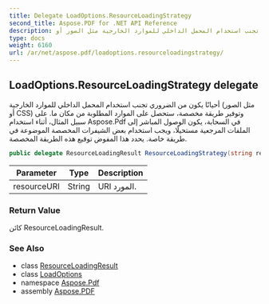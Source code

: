 ```yaml
---
title: Delegate LoadOptions.ResourceLoadingStrategy
second_title: Aspose.PDF for .NET API Reference
description: أحيانًا يكون من الضروري تجنب استخدام المحمل الداخلي للموارد الخارجية مثل الصور أو CSS وتوفير طريقة مخصصة ستحصل على الموارد المطلوبة من مكان ما. على سبيل المثال، أثناء استخدام Aspose.Pdf في السحابة، يكون الوصول المباشر إلى الملفات المرجعية مستحيلًا، ويجب استخدام بعض الشيفرات المخصصة الموضوعة في طريقة خاصة. يحدد هذا المفوض توقيع هذه الطريقة المخصصة.
type: docs
weight: 6160
url: /ar/net/aspose.pdf/loadoptions.resourceloadingstrategy/
---
```

## LoadOptions.ResourceLoadingStrategy delegate

أحيانًا يكون من الضروري تجنب استخدام المحمل الداخلي للموارد الخارجية (مثل الصور أو CSS) وتوفير طريقة مخصصة، ستحصل على الموارد المطلوبة من مكان ما. على سبيل المثال، أثناء استخدام Aspose.Pdf في السحابة، يكون الوصول المباشر إلى الملفات المرجعية مستحيلًا، ويجب استخدام بعض الشيفرات المخصصة الموضوعة في طريقة خاصة. يحدد هذا المفوض توقيع هذه الطريقة المخصصة.

```csharp
public delegate ResourceLoadingResult ResourceLoadingStrategy(string resourceURI);
```

| Parameter | Type | Description |
| --- | --- | --- |
| resourceURI | String | URI المورد. |

### Return Value

كائن ResourceLoadingResult.

### See Also

* class [ResourceLoadingResult](../loadoptions.resourceloadingresult/)
* class [LoadOptions](../loadoptions/)
* namespace [Aspose.Pdf](../../aspose.pdf/)
* assembly [Aspose.PDF](../../)